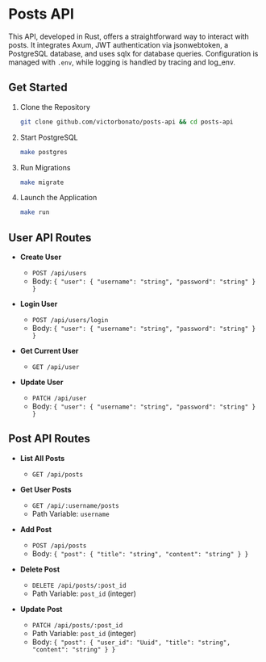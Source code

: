 # Posts API

This API, developed in Rust, offers a straightforward way to interact with posts. It integrates Axum, JWT authentication via jsonwebtoken, a PostgreSQL database, and uses sqlx for database queries. Configuration is managed with `.env`, while logging is handled by tracing and log_env.

## Get Started

1. Clone the Repository

   ```bash
   git clone github.com/victorbonato/posts-api && cd posts-api
   ```

2. Start PostgreSQL

   ```bash
   make postgres
   ```

3. Run Migrations

   ```bash
   make migrate
   ```

4. Launch the Application
   ```bash
   make run
   ```

## User API Routes

- **Create User**

  - `POST /api/users`
  - Body: `{ "user": { "username": "string", "password": "string" } }`

- **Login User**

  - `POST /api/users/login`
  - Body: `{ "user": { "username": "string", "password": "string" } }`

- **Get Current User**

  - `GET /api/user`

- **Update User**
  - `PATCH /api/user`
  - Body: `{ "user": { "username": "string", "password": "string" } }`

## Post API Routes

- **List All Posts**

  - `GET /api/posts`

- **Get User Posts**

  - `GET /api/:username/posts`
  - Path Variable: `username`

- **Add Post**

  - `POST /api/posts`
  - Body: `{ "post": { "title": "string", "content": "string" } }`

- **Delete Post**

  - `DELETE /api/posts/:post_id`
  - Path Variable: `post_id` (integer)

- **Update Post**
  - `PATCH /api/posts/:post_id`
  - Path Variable: `post_id` (integer)
  - Body: `{ "post": { "user_id": "Uuid", "title": "string", "content": "string" } }`
